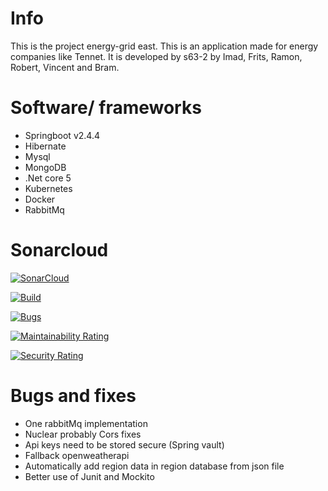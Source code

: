 # Info

This is the project energy-grid east. This is an application made for energy companies like Tennet. It is developed by s63-2 by Imad, Frits, Ramon, Robert, Vincent and Bram.

# Software/ frameworks
* Springboot v2.4.4
* Hibernate 
* Mysql
* MongoDB
* .Net core 5
* Kubernetes
* Docker
* RabbitMq

# Sonarcloud

[![SonarCloud](https://sonarcloud.io/images/project_badges/sonarcloud-white.svg)](https://sonarcloud.io/dashboard?id=BramHouben_EnergyGrid-East)

[![Build](https://github.com/BramHouben/EnergyGrid-East/actions/workflows/build.yml/badge.svg?branch=main)](https://github.com/BramHouben/EnergyGrid-East/actions/workflows/build.yml)

[![Bugs](https://sonarcloud.io/api/project_badges/measure?project=BramHouben_EnergyGrid-East&metric=bugs)](https://sonarcloud.io/dashboard?id=BramHouben_EnergyGrid-East)

[![Maintainability Rating](https://sonarcloud.io/api/project_badges/measure?project=BramHouben_EnergyGrid-East&metric=sqale_rating)](https://sonarcloud.io/dashboard?id=BramHouben_EnergyGrid-East)

[![Security Rating](https://sonarcloud.io/api/project_badges/measure?project=BramHouben_EnergyGrid-East&metric=security_rating)](https://sonarcloud.io/dashboard?id=BramHouben_EnergyGrid-East)

# Bugs and fixes
* One rabbitMq implementation
* Nuclear probably Cors fixes
* Api keys need to be stored secure (Spring vault)
* Fallback openweatherapi
* Automatically add region data in region database from json file
* Better use of Junit and Mockito

